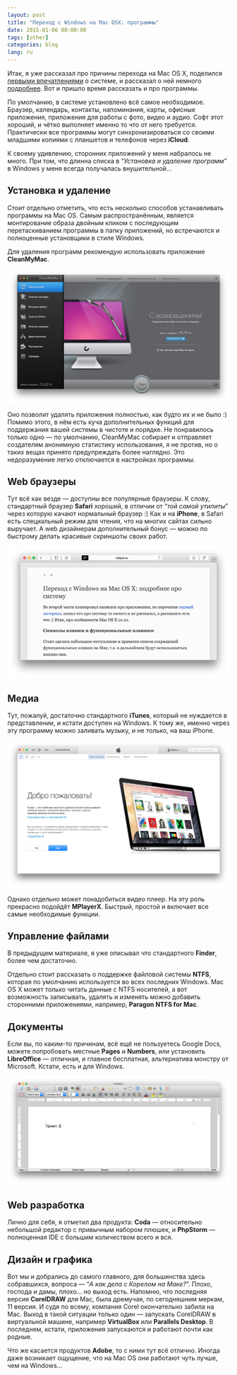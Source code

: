 ```yaml
---
layout: post
title: "Переход с Windows на Mac OSX: программы"
date: 2015-01-06 00:00:00
tags: [other]
categories: blog
lang: ru
---
```


Итак, я уже рассказал про причины перехода на Mac OS X, поделился [первыми впечатлениями](/blog/perekhod-s-windows-na-mac-osx.html) о системе, и рассказал о ней немного [подробнее](/blog/perekhod-s-windows-na-mac-osx-sistema.html). Вот и пришло время рассказать и про программы.

По умолчанию, в системе установлено всё самое необходимое. Браузер, календарь, контакты, напоминания, карты, офисные приложения, приложения для работы с фото, видео и аудио. Софт этот хороший, и чётко выполняет именно то что от него требуется. Практически все программы могут синхронизироваться со своими младшими копиями с планшетов и телефонов через **iCloud**.

К своему удивлению, сторонних приложений у меня набралось не много. При том, что длинна списка в “_Установка и удаление программ_” в Windows у меня всегда получалась внушительной…

## Установка и удаление

Стоит отдельно отметить, что есть несколько способов устанавливать программы на Mac OS. Самым распространённым, является монтирование образа двойным кликом с последующим перетаскиванием программы в папку приложений, но встречаются и полноценные установщики в стиле Windows.

Для удаления программ рекомендую использовать приложение **CleanMyMac**.

![Переход с Windows на Mac OS X: программы](/assets/posts/perekhod-s-windows-na-mac-osx-programmy/3f5d8730-7232-41cd-9eb5-30330a369510.png)

Оно позволит удалять приложения полностью, как будто их и не было :) Помимо этого, в нём есть куча дополнительных функций для поддержания вашей системы в чистоте и порядке. Не понравилось только одно — по умолчанию, CleanMyMac собирает и отправляет создателям анонимную статистику использования, я не против, но о таких вещах принято предупреждать более наглядно. Это недоразумение легко отключается в настройках программы.

## Web браузеры

Тут всё как везде — доступны все популярные браузеры. К слову, стандартный браузер **Safari** хороший, в отличии от “_той самой утилиты_” через которую качают нормальный браузер :) Как и на **iPhone**, в Safari есть специальный режим для чтения, что на многих сайтах сильно выручает. А web дизайнерам дополнительный бонус — можно по быстрому делать красивые скриншоты своих работ.

![Переход с Windows на Mac OS X: программы](/assets/posts/perekhod-s-windows-na-mac-osx-programmy/178910f1-62bd-4e03-8a11-eb3eb4daa3eb.png)

## Медиа

Тут, пожалуй, достаточно стандартного **iTunes**, который не нуждается в представлении, и кстати доступен на Windows. К тому же, именно через эту программу можно заливать музыку, и не только, на ваш iPhone.

![Переход с Windows на Mac OS X: программы](/assets/posts/perekhod-s-windows-na-mac-osx-programmy/d9382392-d9b4-41cc-88f9-59fa0c40fca9.png)

Однако отдельно может понадобиться видео плеер. На эту роль прекрасно подойдёт **MPlayerX**. Быстрый, простой и включает все самые необходимые функции.

## Управление файлами

В предыдущем материале, я уже описывал что стандартного **Finder**, более чем достаточно.

Отдельно стоит рассказать о поддержке файловой системы **NTFS**, которая по умолчанию используется во всех последних Windows. Mac OS X может только читать данные с NTFS носителей, а вот возможность записывать, удалять и изменять можно добавить сторонними приложениями, например, **Paragon NTFS for Mac**.

## Документы

Если вы, по каким-то причинам, всё ещё не пользуетесь Google Docs, можете попробовать местные **Pages** и **Numbers**, или установить **LibreOffice** — отличная, и главное бесплатная, альтернатива монстру от Microsoft. Кстати, есть и для Windows.

![Переход с Windows на Mac OS X: программы](/assets/posts/perekhod-s-windows-na-mac-osx-programmy/83510d3a-51ff-46d6-b931-8717d777db1e.png)

## Web разработка

Лично для себя, я отметил два продукта: **Coda** — относительно небольшой редактор с привычным набором плюшек, и **PhpStorm** — полноценная IDE с большим количеством всего и вся.

## Дизайн и графика

Вот мы и добрались до самого главного, для большинства здесь собравшихся, вопроса — “_А как дела с Корелом на Маке?_”. Плохо, господа и дамы, плохо… но выход есть. Напомню, что последняя версия **CorelDRAW** для Mac, была дремучая, по сегодняшним меркам, 11 версия. И судя по всему, компания Corel окончательно забила на Mac. Выход в такой ситуации только один — запускать CorelDRAW в виртуальной машине, например **VirtualBox** или **Parallels Desktop**. В последнем, кстати, приложения запускаются и работают почти как родные.

Что же касается продуктов **Adobe**, то с ними тут всё отлично. Иногда даже возникает ощущение, что на Mac OS они работают чуть лучше, чем на Windows…
